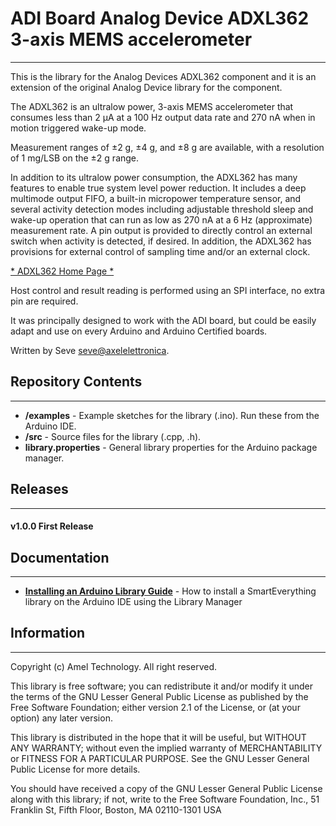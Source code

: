 # ADI Board Analog Device ADXL362  3-axis MEMS accelerometer
----
This is the library for the Analog Devices ADXL362 component and
it is an extension of the original Analog Device library for the component.

The ADXL362 is an ultralow power, 3-axis MEMS accelerometer that consumes less than 2 μA at a 100 Hz output data rate
and 270 nA when in motion triggered wake-up mode.

Measurement ranges of ±2 g, ±4 g, and ±8 g are available, with a resolution of 1 mg/LSB on the ±2 g range. 

In addition to its ultralow power consumption, the ADXL362 has many features to enable true system level power reduction. 
It includes a deep multimode output FIFO, a built-in micropower temperature sensor, 
and several activity detection modes including adjustable threshold sleep and wake-up 
operation that can run as low as 270 nA at a 6 Hz (approximate) measurement rate. 
A pin output is provided to directly control an external switch when activity is detected, 
if desired. 
In addition, the ADXL362 has provisions for external control of sampling time and/or an external clock.


[* ADXL362 Home Page *](http://www.analog.com/ADXL362)

Host control and result reading is performed using an SPI interface, no extra pin are required.

It was principally designed to work with the ADI board, but could
be easily adapt and use on every Arduino and Arduino Certified boards.

Written by Seve <seve@axelelettronica>.

## Repository Contents
-------------------
* **/examples** - Example sketches for the library (.ino). Run these from the Arduino IDE. 
* **/src** - Source files for the library (.cpp, .h).
* **library.properties** - General library properties for the Arduino package manager.

## Releases
---
#### v1.0.0 First Release

## Documentation
--------------
* **[Installing an Arduino Library Guide](http://www.arduino.cc/en/Guide/Libraries#toc3)** - How to install a SmartEverything library on the Arduino IDE using the Library Manager


##  Information
-------------------

Copyright (c) Amel Technology. All right reserved.

This library is free software; you can redistribute it and/or
modify it under the terms of the GNU Lesser General Public
License as published by the Free Software Foundation; either
version 2.1 of the License, or (at your option) any later version.

This library is distributed in the hope that it will be useful,
but WITHOUT ANY WARRANTY; without even the implied warranty of
MERCHANTABILITY or FITNESS FOR A PARTICULAR PURPOSE. See the GNU
Lesser General Public License for more details.

You should have received a copy of the GNU Lesser General Public
License along with this library; if not, write to the Free Software
Foundation, Inc., 51 Franklin St, Fifth Floor, Boston, MA 02110-1301 USA

